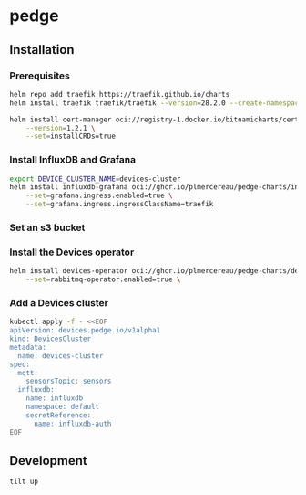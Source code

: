 # pedge

## Installation

### Prerequisites

```sh
helm repo add traefik https://traefik.github.io/charts
helm install traefik traefik/traefik --version=28.2.0 --create-namespace

helm install cert-manager oci://registry-1.docker.io/bitnamicharts/cert-manager \
    --version=1.2.1 \
    --set=installCRDs=true
```

### Install InfluxDB and Grafana

```sh
export DEVICE_CLUSTER_NAME=devices-cluster
helm install influxdb-grafana oci://ghcr.io/plmercereau/pedge-charts/influxdb-grafana \
    --set=grafana.ingress.enabled=true \
    --set=grafana.ingress.ingressClassName=traefik
```

### Set an s3 bucket


### Install the Devices operator

```sh
helm install devices-operator oci://ghcr.io/plmercereau/pedge-charts/devices-operator \
    --set=rabbitmq-operator.enabled=true \
```

### Add a Devices cluster

```sh
kubectl apply -f - <<EOF
apiVersion: devices.pedge.io/v1alpha1
kind: DevicesCluster
metadata:
  name: devices-cluster
spec:
  mqtt:
    sensorsTopic: sensors
  influxdb:
    name: influxdb
    namespace: default
    secretReference:
      name: influxdb-auth
EOF
```

## Development

```sh
tilt up
```
